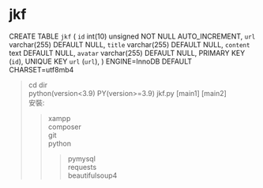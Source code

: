 # jkf 
CREATE TABLE `jkf` (
  `id` int(10) unsigned NOT NULL AUTO_INCREMENT,
  `url` varchar(255) DEFAULT NULL,
  `title` varchar(255) DEFAULT NULL,
  `content` text DEFAULT NULL,
  `avatar` varchar(255) DEFAULT NULL,
  PRIMARY KEY (`id`),
  UNIQUE KEY `url` (`url`),
) ENGINE=InnoDB DEFAULT CHARSET=utf8mb4  

>cd dir  
>python(version<3.9) PY(version>=3.9) jkf.py [main1] [main2]  
>安裝:  
>>xampp  
>>composer  
>>git  
>>python  
>>>pymysql  
>>>requests  
>>>beautifulsoup4  


